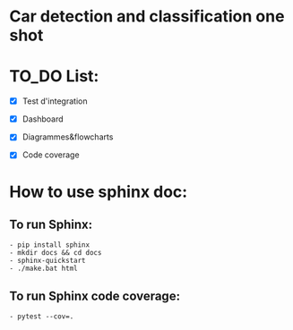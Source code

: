 # Car detection and classification one shot

# TO_DO List:
- [x] Test d'integration
- [x] Dashboard
- [x] Diagrammes&flowcharts
- [X] Code coverage


# How to use sphinx doc:

## To run Sphinx:
    - pip install sphinx
    - mkdir docs && cd docs
    - sphinx-quickstart
    - ./make.bat html 

## To run Sphinx code coverage:
    - pytest --cov=.

